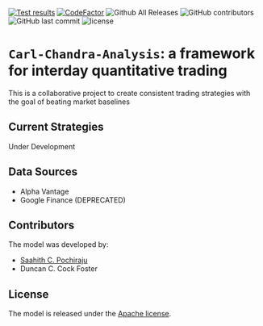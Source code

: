<!-- [![PyPI package](https://img.shields.io/pypi/v/Carl-Chandra-Analysis.svg)](https://pypi.python.org/pypi/Carl-Chandra-Analysis) -->
[![Test results](https://circleci.com/gh/saapooch/Carl-Chandra-Analysis.svg?style=shield)](https://circleci.com/gh/saapooch/Carl-Chandra-Analysis)
[![CodeFactor](https://www.codefactor.io/repository/github/saapooch/carl-chandra-analysis/badge)](https://www.codefactor.io/repository/github/saapooch/carl-chandra-analysis)
![Github All Releases](https://img.shields.io/github/downloads/saapooch/Carl-Chandra-Analysis/total.svg)
![GitHub contributors](https://img.shields.io/github/contributors/saapooch/Carl-Chandra-Analysis.svg)
![GitHub last commit](https://img.shields.io/github/last-commit/saapooch/Carl-Chandra-Analysis.svg)
![license](https://img.shields.io/github/license/saapooch/Carl-Chandra-Analysis.svg)




# `Carl-Chandra-Analysis`: a framework for interday quantitative trading
This is a collaborative project to create consistent trading strategies with the goal of beating market baselines

## Current Strategies 
Under Development 

## Data Sources
- Alpha Vantage
- Google Finance (DEPRECATED)

## Contributors
The model was developed by:
* [Saahith C. Pochiraju](www.saahith.com)
* Duncan C. Cock Foster

## License

The model is released under the [Apache license](LICENSE).
